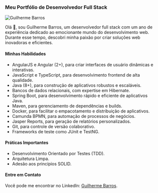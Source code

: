 ### Meu Portfólio de Desenvolvedor Full Stack

![Guilherme Barros](https://placekitten.com/200/200)

Olá 👋, sou Guilherme Barros, um desenvolvedor full stack com um ano de experiência dedicado ao emocionante mundo do desenvolvimento web. Durante esse tempo, descobri minha paixão por criar soluções web inovadoras e eficientes.

#### Minhas Habilidades

- <i class="fab fa-angular"></i> AngularJS e Angular (2+), para criar interfaces de usuário dinâmicas e interativas.
- <i class="fab fa-js"></i> JavaScript e TypeScript, para desenvolvimento frontend de alta qualidade.
- <i class="fab fa-java"></i> Java (8+), para construção de aplicativos robustos e escaláveis.
- <i class="fas fa-database"></i> Bancos de dados relacionais, com expertise em Hibernate.
- <i class="fab fa-spring"></i> Spring Boot, para desenvolvimento rápido e eficiente de aplicativos Java.
- <i class="fas fa-cube"></i> Maven, para gerenciamento de dependências e builds.
- <i class="fab fa-docker"></i> Docker, para facilitar o empacotamento e distribuição de aplicativos.
- <i class="fab fa-btc"></i> Camunda BPMN, para automação de processos de negócios.
- <i class="far fa-file-pdf"></i> Jasper Reports, para geração de relatórios personalizados.
- <i class="fab fa-git"></i> Git, para controle de versão colaborativo.
- <i class="fas fa-vial"></i> Frameworks de teste como JUnit e TestNG.

#### Práticas Importantes

- Desenvolvimento Orientado por Testes (TDD).
- Arquitetura Limpa.
- Adesão aos princípios SOLID.

#### Entre em Contato

Você pode me encontrar no LinkedIn: [Guilherme Barros](https://www.linkedin.com/in/guilherme-barros-100a55159/).
